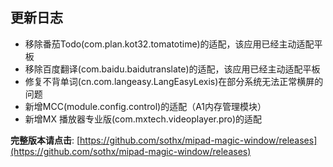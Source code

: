 ## 更新日志

- 移除番茄Todo(com.plan.kot32.tomatotime)的适配，该应用已经主动适配平板
- 移除百度翻译(com.baidu.baidutranslate)的适配，该应用已经主动适配平板
- 修复不背单词(cn.com.langeasy.LangEasyLexis)在部分系统无法正常横屏的问题
- 新增MCC(module.config.control)的适配（A1内存管理模块）
- 新增MX 播放器专业版(com.mxtech.videoplayer.pro)的适配


**完整版本请点击**: [https://github.com/sothx/mipad-magic-window/releases](https://github.com/sothx/mipad-magic-window/releases)